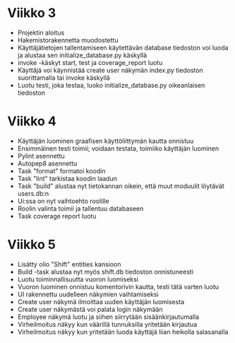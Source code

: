 # Viikko 3

- Projektin aloitus
- Hakemistorakennetta muodostettu
- Käyttäjätietojen tallentamiseen käytettävän database tiedoston voi luoda ja alustaa sen initialize_database.py käskyllä
- invoke -käskyt start, test ja coverage_report luotu
- Käyttäjä voi käynnistää create user näkymän index.py tiedoston suorittamalla tai invoke käskyllä
- Luotu testi, joka testaa, luoko initialize_database.py oikeanlaisen tiedoston

# Viikko 4

- Käyttäjän luominen graafisen käyttöliittymän kautta onnistuu
- Ensimmäinen testi toimii; voidaan testata, toimiiko käyttäjän luominen
- Pylint asennettu 
- Autopep8 asennettu
- Task "format" formatoi koodin
- Task "lint" tarkistaa koodin laadun
- Task "build" alustaa nyt tietokannan oikein, että muut moduulit löytävät users.db:n
- Ui:ssa on nyt vaihtoehto roolille
- Roolin valinta toimii ja tallentuu databaseen
- Task coverage report luotu

# Viikko 5
- Lisätty olio "Shift" entities kansioon
- Build -task alustaa nyt myös shift.db tiedoston onnistuneesti
- Luotu toiminnallisuutta vuoron luomiseksi
- Vuoron luominen onnistuu komentorivin kautta, testi tätä varten luotu
- UI rakennettu uudelleen näkymien vaihtamiseksi
- Create user näkymä ilmoittaa uuden käyttäjän luomisesta
- Create user näkymästä voi palata login näkymään
- Employee näkymä luotu ja siihen siirrytään sisäänkirjautumalla
- Virheilmoitus näkyy kun väärillä tunnuksilla yritetään kirjautua
- Virheilmoitus näkyy kun yritetään luoda käyttäjä liian heikolla salasanalla

